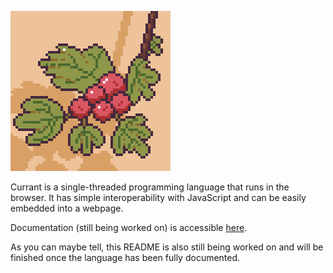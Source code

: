 ![Currant-Logo](./logo.png)

Currant is a single-threaded programming language that runs in the browser. It has simple interoperability with JavaScript and can be easily embedded into a webpage.

Documentation (still being worked on) is accessible [here](currant.netlify.app).

As you can maybe tell, this README is also still being worked on and will be finished once the language has been fully documented.
